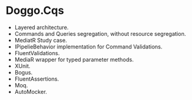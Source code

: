 # Doggo.Cqs
- Layered architecture.
- Commands and Queries segregation, without resource segregation.
- MediatR Study case.
- IPipelieBehavior implementation for Command Validations.
- FluentValidations.
- MediaR wrapper for typed parameter methods.
- XUnit.
- Bogus.
- FluentAssertions.
- Moq.
- AutoMocker.
